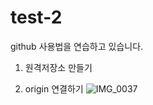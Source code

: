 # test-2
github 사용법을 연습하고 있습니다.

1. 원격저장소 만들기

2. origin 연결하기
![IMG_0037](https://user-images.githubusercontent.com/130895613/232292811-c3e323eb-fcac-47ed-9a35-acd576eea0fd.JPEG)





